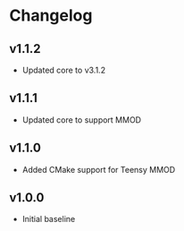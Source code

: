 # Changelog

## v1.1.2
- Updated core to v3.1.2

## v1.1.1
- Updated core to support MMOD

## v1.1.0
- Added CMake support for Teensy MMOD

## v1.0.0
- Initial baseline
